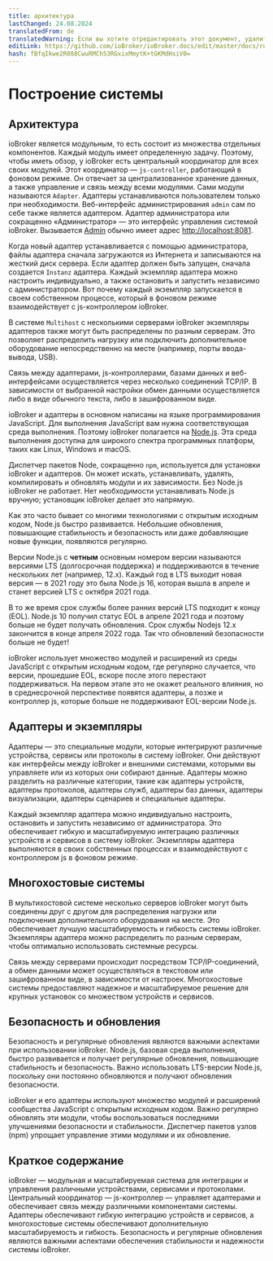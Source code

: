 ```yaml
---
title: архитектура
lastChanged: 24.08.2024
translatedFrom: de
translatedWarning: Если вы хотите отредактировать этот документ, удалите поле «translationFrom», в противном случае этот документ будет снова автоматически переведен
editLink: https://github.com/ioBroker/ioBroker.docs/edit/master/docs/ru/basics/architecture.md
hash: fBfqIkwe2R088CwuRMCh53RGxixMmytK+tGKMdHsiV0=
---
```

# Построение системы
## Архитектура
ioBroker является модульным, то есть состоит из множества отдельных компонентов. Каждый модуль имеет определенную задачу. Поэтому, чтобы иметь обзор, у ioBroker есть центральный координатор для всех своих модулей. Этот координатор — `js-controller`, работающий в фоновом режиме. Он отвечает за централизованное хранение данных, а также управление и связь между всеми модулями. Сами модули называются `Adapter`.
Адаптеры устанавливаются пользователем только при необходимости. Веб-интерфейс администрирования `admin` сам по себе также является адаптером. Адаптер администратора или сокращенно «Администратор» — это интерфейс управления системой ioBroker. Вызывается [Admin](https://www.iobroker.net/#de/documentation/admin/README.md) обычно имеет адрес [http://localhost:8081](http://localhost:8081).

Когда новый адаптер устанавливается с помощью администратора, файлы адаптера сначала загружаются из Интернета и записываются на жесткий диск сервера. Если адаптер должен быть запущен, сначала создается `Instanz` адаптера. Каждый экземпляр адаптера можно настроить индивидуально, а также остановить и запустить независимо с администратором. Вот почему каждый экземпляр запускается в своем собственном процессе, который в фоновом режиме взаимодействует с js-контроллером ioBroker.

В системе `Multihost` с несколькими серверами ioBroker экземпляры адаптеров также могут быть распределены по разным серверам. Это позволяет распределить нагрузку или подключить дополнительное оборудование непосредственно на месте (например, порты ввода-вывода, USB).

Связь между адаптерами, js-контроллерами, базами данных и веб-интерфейсами осуществляется через несколько соединений TCP/IP. В зависимости от выбранной настройки обмен данными осуществляется либо в виде обычного текста, либо в зашифрованном виде.

ioBroker и адаптеры в основном написаны на языке программирования JavaScript. Для выполнения JavaScript вам нужна соответствующая среда выполнения. Поэтому ioBroker полагается на [Node.js](https://github.com/nodesource/distributions#installation-instructions). Эта среда выполнения доступна для широкого спектра программных платформ, таких как Linux, Windows и macOS.

Диспетчер пакетов Node, сокращенно `npm`, используется для установки ioBroker и адаптеров. Он может искать, устанавливать, удалять, компилировать и обновлять модули и их зависимости.
Без Node.js ioBroker не работает. Нет необходимости устанавливать Node.js вручную; установщик ioBroker делает это напрямую.

Как это часто бывает со многими технологиями с открытым исходным кодом, Node.js быстро развивается. Небольшие обновления, повышающие стабильность и безопасность или даже добавляющие новые функции, появляются регулярно.

Версии Node.js с **четным** основным номером версии называются версиями LTS (долгосрочная поддержка) и поддерживаются в течение нескольких лет (например, 12.x). Каждый год в LTS выходит новая версия — в 2021 году это была Node.js 16, которая вышла в апреле и станет версией LTS с октября 2021 года.

В то же время срок службы более ранних версий LTS подходит к концу (EOL). Node.js 10 получил статус EOL в апреле 2021 года и поэтому больше не будет получать обновления. Срок службы Nodejs 12.x закончится в конце апреля 2022 года. Так что обновлений безопасности больше не будет!

ioBroker использует множество модулей и расширений из среды JavaScript с открытым исходным кодом, где регулярно случается, что версии, прошедшие EOL, вскоре после этого перестают поддерживаться. На первом этапе это не окажет реального влияния, но в среднесрочной перспективе появятся адаптеры, а позже и контроллер js, которые больше не поддерживают EOL-версии Node.js.

## Адаптеры и экземпляры
Адаптеры — это специальные модули, которые интегрируют различные устройства, сервисы или протоколы в систему ioBroker. Они действуют как интерфейсы между ioBroker и внешними системами, которыми вы управляете или из которых они собирают данные. Адаптеры можно разделить на различные категории, такие как адаптеры устройств, адаптеры протоколов, адаптеры служб, адаптеры баз данных, адаптеры визуализации, адаптеры сценариев и специальные адаптеры.

Каждый экземпляр адаптера можно индивидуально настроить, остановить и запустить независимо от администратора. Это обеспечивает гибкую и масштабируемую интеграцию различных устройств и сервисов в систему ioBroker. Экземпляры адаптера выполняются в своих собственных процессах и взаимодействуют с контроллером js в фоновом режиме.

## Многохостовые системы
В мультихостовой системе несколько серверов ioBroker могут быть соединены друг с другом для распределения нагрузки или подключения дополнительного оборудования на месте. Это обеспечивает лучшую масштабируемость и гибкость системы ioBroker. Экземпляры адаптера можно распределить по разным серверам, чтобы оптимально использовать системные ресурсы.

Связь между серверами происходит посредством TCP/IP-соединений, а обмен данными может осуществляться в текстовом или зашифрованном виде, в зависимости от настроек. Многохостовые системы предоставляют надежное и масштабируемое решение для крупных установок со множеством устройств и сервисов.

## Безопасность и обновления
Безопасность и регулярные обновления являются важными аспектами при использовании ioBroker. Node.js, базовая среда выполнения, быстро развивается и получает регулярные обновления, повышающие стабильность и безопасность. Важно использовать LTS-версии Node.js, поскольку они постоянно обновляются и получают обновления безопасности.

ioBroker и его адаптеры используют множество модулей и расширений сообщества JavaScript с открытым исходным кодом. Важно регулярно обновлять эти модули, чтобы воспользоваться последними улучшениями безопасности и стабильности. Диспетчер пакетов узлов (npm) упрощает управление этими модулями и их обновление.

## Краткое содержание
ioBroker — модульная и масштабируемая система для интеграции и управления различными устройствами, сервисами и протоколами. Центральный координатор — js-контроллер — управляет адаптерами и обеспечивает связь между различными компонентами системы. Адаптеры обеспечивают гибкую интеграцию устройств и сервисов, а многохостовые системы обеспечивают дополнительную масштабируемость и гибкость. Безопасность и регулярные обновления являются важными аспектами обеспечения стабильности и надежности системы ioBroker.